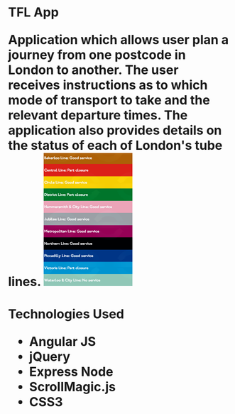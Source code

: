 <h1> TFL App

<p>Application which allows user plan a journey from one postcode in London to another. The user receives instructions as to which mode of transport to take and the relevant departure times. The application also provides details on the status of each of London's tube lines.

<img src="https://github.com/Pau1fitz/tfl_app/blob/master/tube.png" width="200" height="300"/>

<h1> Technologies Used
<p>
<ul>
<li>Angular JS
<li>jQuery
<li>Express Node
<li>ScrollMagic.js
<li>CSS3



